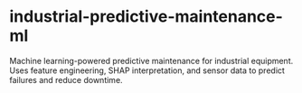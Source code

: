 # industrial-predictive-maintenance-ml
Machine learning-powered predictive maintenance for industrial equipment. Uses feature engineering, SHAP interpretation, and sensor data to predict failures and reduce downtime.
